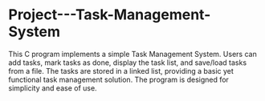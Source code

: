 # Project---Task-Management-System
This C program implements a simple Task Management System. Users can add tasks, mark tasks as done, display the task list, and save/load tasks from a file. The tasks are stored in a linked list, providing a basic yet functional task management solution. The program is designed for simplicity and ease of use.
